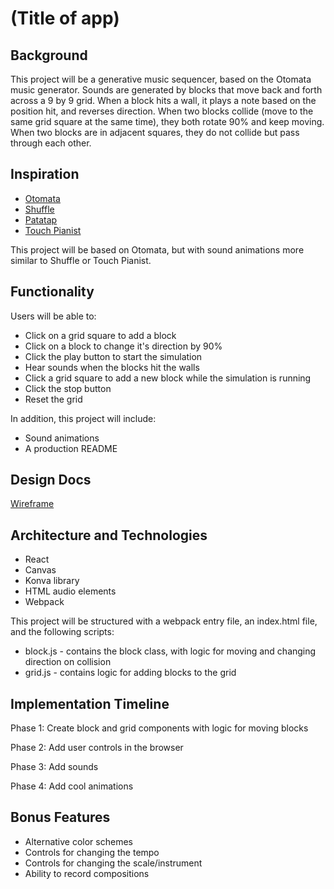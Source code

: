 # (Title of app)

## Background

This project will be a generative music sequencer, based on the Otomata music generator.  Sounds are generated by blocks that move back and forth across a 9 by 9 grid.  When a block hits a wall, it plays a note based on the position hit, and reverses direction.  When two blocks collide (move to the same grid square at the same time), they both rotate 90% and keep moving.  When two blocks are in adjacent squares, they do not collide but pass through each other.

## Inspiration

- [Otomata][otomata]
- [Shuffle][shuffle]
- [Patatap][patatap]
- [Touch Pianist][touchpianist]

[otomata]: http://www.earslap.com/page/otomata.html?q=4h4t5j7k444c1z3l2i7o631078051q8y
[shuffle]: http://www.shufffle.space/
[patatap]: http://patatap.com/
[touchpianist]: http://touchpianist.com/

This project will be based on Otomata, but with sound animations more similar to Shuffle or Touch Pianist.

## Functionality

Users will be able to:
- Click on a grid square to add a block
- Click on a block to change it's direction by 90%
- Click the play button to start the simulation
- Hear sounds when the blocks hit the walls
- Click a grid square to add a new block while the simulation is running
- Click the stop button
- Reset the grid

In addition, this project will include:
- Sound animations
- A production README

## Design Docs

[Wireframe][wireframe]

[wireframe]: ./wireframe.png

## Architecture and Technologies

- React
- Canvas
- Konva library
- HTML audio elements
- Webpack

This project will be structured with a webpack entry file, an index.html file, and the following scripts:
- block.js - contains the block class, with logic for moving and changing direction on collision
- grid.js - contains logic for adding blocks to the grid

## Implementation Timeline

Phase 1: Create block and grid components with logic for moving blocks

Phase 2: Add user controls in the browser

Phase 3: Add sounds

Phase 4: Add cool animations

## Bonus Features

- Alternative color schemes
- Controls for changing the tempo
- Controls for changing the scale/instrument
- Ability to record compositions
